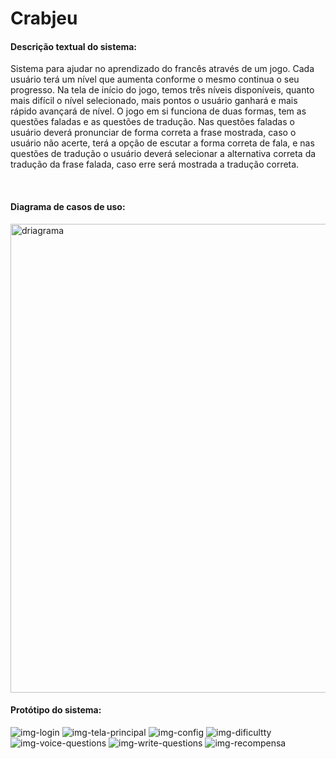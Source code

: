 <h1>Crabjeu</h1>
<h4>Descrição textual do sistema:</h4>
<p>Sistema para ajudar no aprendizado do francês através de um jogo. Cada usuário terá um nível que aumenta conforme o mesmo continua o seu progresso. Na tela de início do jogo, temos três níveis disponíveis, quanto mais difícil o nível selecionado, mais pontos o usuário ganhará e mais rápido avançará de nível.  O jogo em si funciona de duas formas, tem as questões faladas e as questões de tradução. Nas questões faladas o usuário deverá pronunciar de forma correta a frase mostrada, caso o usuário não acerte, terá a opção de escutar a forma correta de fala, e nas questões de tradução o usuário deverá selecionar a alternativa correta da tradução da frase falada, caso erre será mostrada a tradução correta.</p>
<br>
<h4>Diagrama de casos de uso:</h4>
<img src="https://github.com/hnrq404/projeto_crabjeu/blob/main/Diagrama%20-%20Crabjeu.png" alt= "driagrama" width="750px">
<br>
<h4>Protótipo do sistema:</h4>
<img src="https://github.com/hnrq404/projeto_crabjeu/blob/main/Screenshot_1.png" alt="img-login">
<img src="https://github.com/hnrq404/projeto_crabjeu/blob/main/Screenshot_2.png" alt="img-tela-principal">
<img src="https://github.com/hnrq404/projeto_crabjeu/blob/main/Screenshot_4.png" alt="img-config">
<img src="https://github.com/hnrq404/projeto_crabjeu/blob/main/Screenshot_5.png" alt="img-dificultty">
<img src="https://github.com/hnrq404/projeto_crabjeu/blob/main/jogo-voice.png" alt="img-voice-questions">
<img src="https://github.com/hnrq404/projeto_crabjeu/blob/main/jogo-write.png" alt="img-write-questions">
<img src="https://github.com/hnrq404/projeto_crabjeu/blob/main/Screenshot_8.png" alt="img-recompensa">

